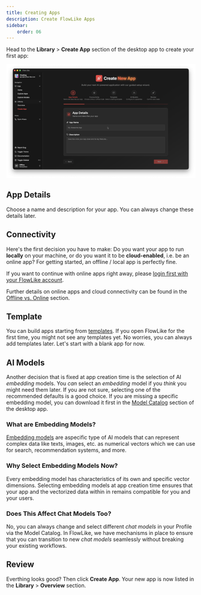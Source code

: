 ```yaml
---
title: Creating Apps
description: Create FlowLike Apps
sidebar:
    order: 06
---
```


Head to the **Library** > **Create App** section of the desktop app to create your first app:

![Create a new FlowLike App](../../../assets/CreateApp.webp)

## App Details
Choose a name and description for your app. You can always change these details later.

## Connectivity
Here's the first decision you have to make: Do you want your app to run **locally** on your machine, or do you want it to be **cloud-enabled**, i.e. be an online app? For getting started, an offline / local app is perfectly fine. 

If you want to continue with online apps right away, please [login first with your FlowLike account](/start/login/). 

Further details on online apps and cloud connectivity can be found in the [Offline vs. Online](/apps/offline-online/) section.

## Template
You can build apps starting from [templates](/apps/templates/). If you open FlowLike for the first time, you might not see any templates yet. No worries, you can always add templates later. Let's start with a blank app for now.

## AI Models
Another decision that is fixed at app creation time is the selection of AI *embedding* models. You *can* select an *embedding* model if you *think* you might need them later. If you are not sure, selecting one of the recommended defaults is a good choice. If you are missing a specific embedding model, you can download it first in the [Model Catalog](/start/models/) section of the desktop app.

### What are Embedding Models?
[Embedding models](https://en.wikipedia.org/wiki/Embedding_(machine_learning)) are aspecific type of AI models that can represent complex data like texts, images, etc. as numerical vectors which we can use for search, recommendation systems, and more.

### Why Select Embedding Models Now?
Every embedding model has characteristics of its own and specific vector dimensions. Selecting embedding models at app creation time ensures that your app and the vectorized data within in remains compatible for you and your users.

### Does This Affect Chat Models Too?
No, you can always change and select different *chat models* in your Profile via the Model Catalog. In FlowLike, we have mechanisms in place to ensure that you can transition to new *chat models* seamlessly without breaking your existing workflows.

## Review
Everthing looks good? Then click **Create App**. Your new app is now listed in the **Library** > **Overview** section.